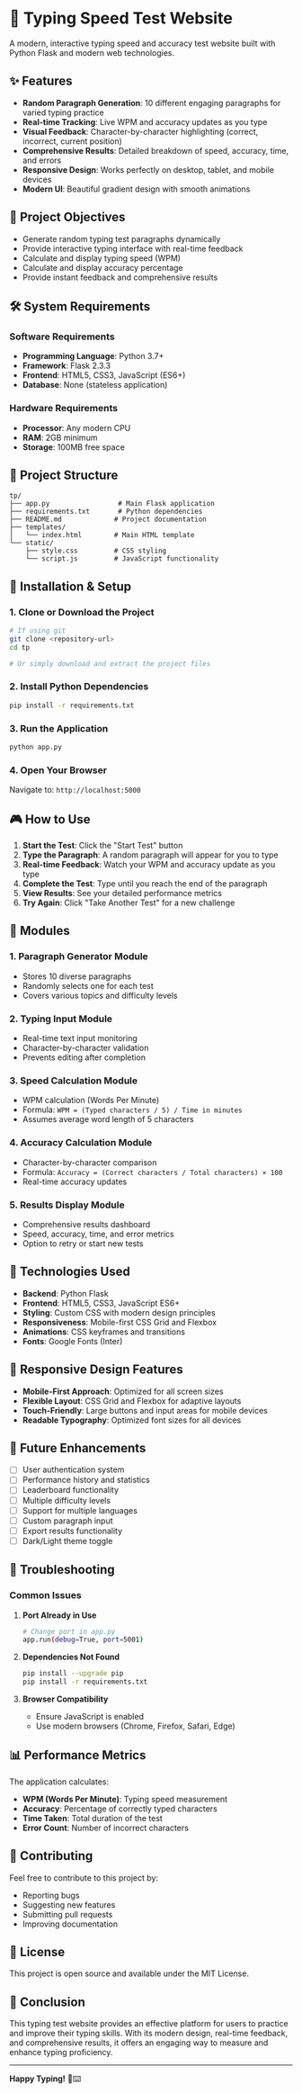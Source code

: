# 🚀 Typing Speed Test Website

A modern, interactive typing speed and accuracy test website built with Python Flask and modern web technologies.

## ✨ Features

- **Random Paragraph Generation**: 10 different engaging paragraphs for varied typing practice
- **Real-time Tracking**: Live WPM and accuracy updates as you type
- **Visual Feedback**: Character-by-character highlighting (correct, incorrect, current position)
- **Comprehensive Results**: Detailed breakdown of speed, accuracy, time, and errors
- **Responsive Design**: Works perfectly on desktop, tablet, and mobile devices
- **Modern UI**: Beautiful gradient design with smooth animations

## 🎯 Project Objectives

- Generate random typing test paragraphs dynamically
- Provide interactive typing interface with real-time feedback
- Calculate and display typing speed (WPM)
- Calculate and display accuracy percentage
- Provide instant feedback and comprehensive results

## 🛠️ System Requirements

### Software Requirements
- **Programming Language**: Python 3.7+
- **Framework**: Flask 2.3.3
- **Frontend**: HTML5, CSS3, JavaScript (ES6+)
- **Database**: None (stateless application)

### Hardware Requirements
- **Processor**: Any modern CPU
- **RAM**: 2GB minimum
- **Storage**: 100MB free space

## 📁 Project Structure

```
tp/
├── app.py                 # Main Flask application
├── requirements.txt       # Python dependencies
├── README.md             # Project documentation
├── templates/
│   └── index.html        # Main HTML template
└── static/
    ├── style.css         # CSS styling
    └── script.js         # JavaScript functionality
```

## 🚀 Installation & Setup

### 1. Clone or Download the Project
```bash
# If using git
git clone <repository-url>
cd tp

# Or simply download and extract the project files
```

### 2. Install Python Dependencies
```bash
pip install -r requirements.txt
```

### 3. Run the Application
```bash
python app.py
```

### 4. Open Your Browser
Navigate to: `http://localhost:5000`

## 🎮 How to Use

1. **Start the Test**: Click the "Start Test" button
2. **Type the Paragraph**: A random paragraph will appear for you to type
3. **Real-time Feedback**: Watch your WPM and accuracy update as you type
4. **Complete the Test**: Type until you reach the end of the paragraph
5. **View Results**: See your detailed performance metrics
6. **Try Again**: Click "Take Another Test" for a new challenge

## 🔧 Modules

### 1. Paragraph Generator Module
- Stores 10 diverse paragraphs
- Randomly selects one for each test
- Covers various topics and difficulty levels

### 2. Typing Input Module
- Real-time text input monitoring
- Character-by-character validation
- Prevents editing after completion

### 3. Speed Calculation Module
- WPM calculation (Words Per Minute)
- Formula: `WPM = (Typed characters / 5) / Time in minutes`
- Assumes average word length of 5 characters

### 4. Accuracy Calculation Module
- Character-by-character comparison
- Formula: `Accuracy = (Correct characters / Total characters) × 100`
- Real-time accuracy updates

### 5. Results Display Module
- Comprehensive results dashboard
- Speed, accuracy, time, and error metrics
- Option to retry or start new tests

## 🎨 Technologies Used

- **Backend**: Python Flask
- **Frontend**: HTML5, CSS3, JavaScript ES6+
- **Styling**: Custom CSS with modern design principles
- **Responsiveness**: Mobile-first CSS Grid and Flexbox
- **Animations**: CSS keyframes and transitions
- **Fonts**: Google Fonts (Inter)

## 📱 Responsive Design Features

- **Mobile-First Approach**: Optimized for all screen sizes
- **Flexible Layout**: CSS Grid and Flexbox for adaptive layouts
- **Touch-Friendly**: Large buttons and input areas for mobile devices
- **Readable Typography**: Optimized font sizes for all devices

## 🔮 Future Enhancements

- [ ] User authentication system
- [ ] Performance history and statistics
- [ ] Leaderboard functionality
- [ ] Multiple difficulty levels
- [ ] Support for multiple languages
- [ ] Custom paragraph input
- [ ] Export results functionality
- [ ] Dark/Light theme toggle

## 🐛 Troubleshooting

### Common Issues

1. **Port Already in Use**
   ```bash
   # Change port in app.py
   app.run(debug=True, port=5001)
   ```

2. **Dependencies Not Found**
   ```bash
   pip install --upgrade pip
   pip install -r requirements.txt
   ```

3. **Browser Compatibility**
   - Ensure JavaScript is enabled
   - Use modern browsers (Chrome, Firefox, Safari, Edge)

## 📊 Performance Metrics

The application calculates:
- **WPM (Words Per Minute)**: Typing speed measurement
- **Accuracy**: Percentage of correctly typed characters
- **Time Taken**: Total duration of the test
- **Error Count**: Number of incorrect characters

## 🤝 Contributing

Feel free to contribute to this project by:
- Reporting bugs
- Suggesting new features
- Submitting pull requests
- Improving documentation

## 📄 License

This project is open source and available under the MIT License.

## 🎉 Conclusion

This typing test website provides an effective platform for users to practice and improve their typing skills. With its modern design, real-time feedback, and comprehensive results, it offers an engaging way to measure and enhance typing proficiency.

---

**Happy Typing!** 🎯⌨️
